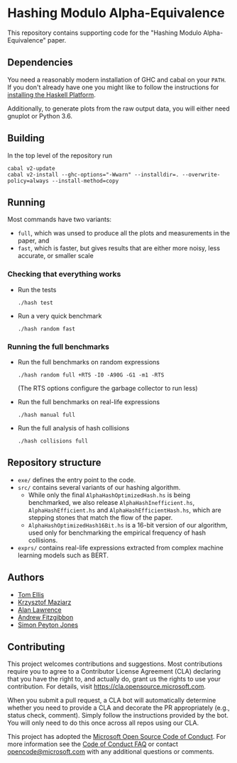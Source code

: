 # Hashing Modulo Alpha-Equivalence

This repository contains supporting code for the "Hashing Modulo Alpha-Equivalence" paper.

## Dependencies

You need a reasonably modern installation of GHC and cabal on your `PATH`.
If you don't already have one you might like to follow the instructions for
[installing the Haskell Platform](https://www.haskell.org/downloads/#platform).

Additionally, to generate plots from the raw output data, you will either need gnuplot or Python 3.6.

## Building

In the top level of the repository run

```
cabal v2-update
cabal v2-install --ghc-options="-Wwarn" --installdir=. --overwrite-policy=always --install-method=copy
```

## Running

Most commands have two variants:
* `full`, which was unsed to produce all the plots and measurements in the paper, and
* `fast`, which is faster, but gives results that are either more noisy, less accurate, or smaller scale

### Checking that everything works

* Run the tests

    `./hash test`

* Run a very quick benchmark

    `./hash random fast`

### Running the full benchmarks

* Run the full benchmarks on random expressions

    `./hash random full +RTS -I0 -A90G -G1 -m1 -RTS`

    (The RTS options configure the garbage collector to run less)

* Run the full benchmarks on real-life expressions

    `./hash manual full`

* Run the full analysis of hash collisions

    `./hash collisions full`

## Repository structure

* `exe/` defines the entry point to the code.
* `src/` contains several variants of our hashing algorithm.
   * While only the final `AlphaHashOptimizedHash.hs` is being benchmarked, we also release `AlphaHashInefficient.hs`, `AlphaHashEfficient.hs` and `AlphaHashEfficientHash.hs`, which are stepping stones that match the flow of the paper.
   * `AlphaHashOptimizedHash16Bit.hs` is a 16-bit version of our algorithm, used only for benchmarking the empirical frequency of hash collisions.
* `exprs/` contains real-life expressions extracted from complex machine learning models such as BERT.

## Authors

* [Tom Ellis](mailto:tom.ellis@microsoft.com)
* [Krzysztof Maziarz](mailto:krzysztof.maziarz@microsoft.com)
* [Alan Lawrence](mailto:allawr@microsoft.com)
* [Andrew Fitzgibbon](mailto:awf@microsoft.com)
* [Simon Peyton Jones](mailto:simonpj@microsoft.com)

## Contributing

This project welcomes contributions and suggestions.  Most contributions require you to agree to a
Contributor License Agreement (CLA) declaring that you have the right to, and actually do, grant us
the rights to use your contribution. For details, visit https://cla.opensource.microsoft.com.

When you submit a pull request, a CLA bot will automatically determine whether you need to provide
a CLA and decorate the PR appropriately (e.g., status check, comment). Simply follow the instructions
provided by the bot. You will only need to do this once across all repos using our CLA.

This project has adopted the [Microsoft Open Source Code of Conduct](https://opensource.microsoft.com/codeofconduct/).
For more information see the [Code of Conduct FAQ](https://opensource.microsoft.com/codeofconduct/faq/) or
contact [opencode@microsoft.com](mailto:opencode@microsoft.com) with any additional questions or comments.
